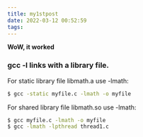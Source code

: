 ```yaml
---
title: my1stpost
date: 2022-03-12 00:52:59
tags:
---
```

**WoW, it worked**

### gcc -l links with a library file.  
For static library file libmath.a use -lmath:  
```bash
$ gcc -static myfile.c -lmath -o myfile
```
For shared library file libmath.so use -lmath:
```bash
$ gcc myfile.c -lmath -o myfile
$ gcc -lmath -lpthread thread1.c
